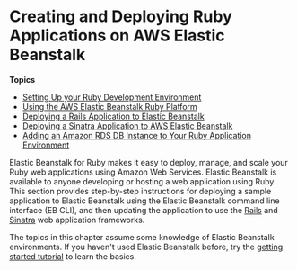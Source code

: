# Creating and Deploying Ruby Applications on AWS Elastic Beanstalk<a name="create_deploy_Ruby"></a>

**Topics**
+ [Setting Up your Ruby Development Environment](ruby-development-environment.md)
+ [Using the AWS Elastic Beanstalk Ruby Platform](create_deploy_Ruby.container.md)
+ [Deploying a Rails Application to Elastic Beanstalk](ruby-rails-tutorial.md)
+ [Deploying a Sinatra Application to AWS Elastic Beanstalk](ruby-sinatra-tutorial.md)
+ [Adding an Amazon RDS DB Instance to Your Ruby Application Environment](create_deploy_Ruby.rds.md)

Elastic Beanstalk for Ruby makes it easy to deploy, manage, and scale your Ruby web applications using Amazon Web Services\. Elastic Beanstalk is available to anyone developing or hosting a web application using Ruby\. This section provides step\-by\-step instructions for deploying a sample application to Elastic Beanstalk using the Elastic Beanstalk command line interface \(EB CLI\), and then updating the application to use the [Rails](http://rubyonrails.org/) and [Sinatra](http://www.sinatrarb.com/) web application frameworks\.

The topics in this chapter assume some knowledge of Elastic Beanstalk environments\. If you haven't used Elastic Beanstalk before, try the [getting started tutorial](GettingStarted.md) to learn the basics\.